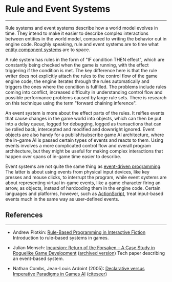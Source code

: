 # Rule and Event Systems

---

Rule systems and event systems describe how a world model evolves in time. They intend to make it easier to describe complex interactions between entities in the world model, compared to writing the behavior out in engine code. Roughly speaking, rule and event systems are to time what [entity component systems](entity_component_system.md) are to space.

A rule system has rules in the form of "IF condition THEN effect", which are constantly being checked when the game is running, with the effect triggering if the condition is met. The key difference here is that the rule writer does not explicitly attach the rules to the control flow of the game engine code, the engine iterates through the rules automatically and triggers the ones where the condition is fulfilled. The problems include rules coming into conflict, increased difficulty in understanding control flow and possible performance problems caused by large rule sets. There is research on this technique using the term "forward chaining inference".

An event system is more about the effect parts of the rules. It reifies events that cause changes in the game world into objects, which can then be put into a delay queue, logged for debugging, logged as transactions that can be rolled back, intercepted and modified and downright ignored. Event objects are also handy for a publish/subscribe game AI architecture, where the in-game AI is passed certain types of events and reacts to them. Using events involves a more complicated control flow and overall program architecture, but they might be useful for making complex interactions that happen over spans of in-game time easier to describe.

Event systems are not quite the same thing as [event-driven programming](http://en.wikipedia.org/wiki/Event-driven_programming). The latter is about using events from physical input devices, like key presses and mouse clicks, to interrupt the program, while event systems are about representing virtual in-game events, like a game character firing an arrow, as objects, instead of hardcoding them in the engine code. Certain languages and platforms, however, such as [ActionScript](actionscript.md), treat input-based events much in the same way as user-defined events.

## References

---

- Andrew Plotkin: [Rule-Based Programming in Interactive Fiction](http://eblong.com/zarf/essays/rule-based-if/) Introduction to rule-based systems in games.

- Julian Mensch: [Incursion: Return of the Forsaken – A Case Study in Roguelike Game Development](<http://www.incursion-roguelike.org/TechPaper%20(Web%20Version).htm>) ([archived version](<https://web.archive.org/web/20150214122242/http://www.incursion-roguelike.org/TechPaper%20(Web%20Version).htm>)) Tech paper describing an event-based system.

- Nathan Combs, Jean-Louis Ardoint (2005): [Declarative versus Imperative Paradigms in Games AI](https://pdfs.semanticscholar.org/b531/0f768ed94a7fac605c169869954aff40d705.pdf) ([citeseer](http://citeseerx.ist.psu.edu/viewdoc/summary?doi=10.1.1.142.1820))

